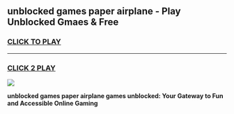 
## unblocked games paper airplane - Play Unblocked Gmaes & Free
<h3>
<a href="https://news.freeplayer.one?title=unblocked_games_paper_airplane&ref=16F">CLICK TO PLAY</a></h3>
<hr>

<h3>
<a href="https://news.freeplayer.one?title=unblocked_games_paper_airplane&ref=16F">CLICK 2 PLAY</a>
  
</h3>

<a href="https://news.freeplayer.one?title=unblocked_games_paper_airplane&ref=16F/"><img src="https://clearcache.store/games.png"></a>


**unblocked games paper airplane games unblocked: Your Gateway to Fun and Accessible Online Gaming**
